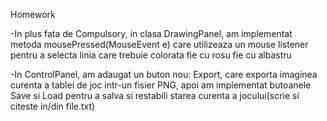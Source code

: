 Homework 

-In plus fata de Compulsory, in clasa DrawingPanel, am implementat metoda mousePressed(MouseEvent e) care utilizeaza un mouse listener pentru a selecta linia care trebuie colorata fie cu rosu fie cu albastru

-In ControlPanel, am adaugat un buton nou: Export, care exporta imaginea curenta a tablei de joc intr-un fisier PNG, apoi am implementat butoanele Save si Load pentru a salva si restabili starea curenta a jocului(scrie si citeste in/din file.txt)